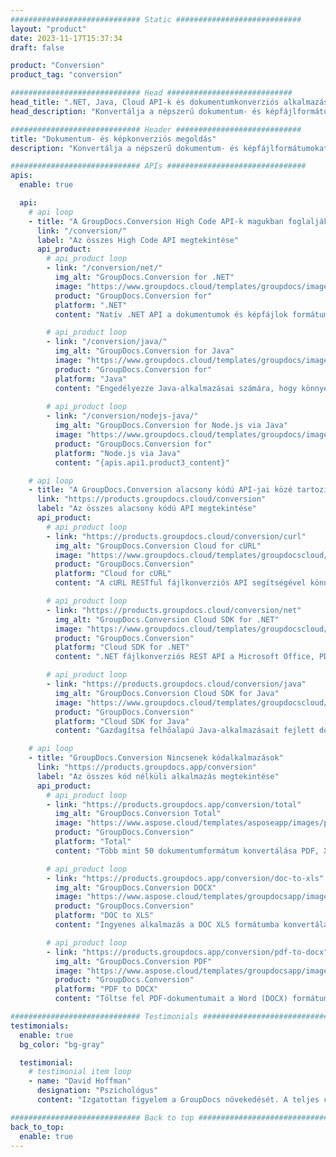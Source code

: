 ```yaml
---
############################# Static ############################
layout: "product"
date: 2023-11-17T15:37:34
draft: false

product: "Conversion"
product_tag: "conversion"

############################# Head ############################
head_title: ".NET, Java, Cloud API-k és dokumentumkonverziós alkalmazások a GroupDocstól"
head_description: "Konvertálja a népszerű dokumentum- és képfájlformátumokat bármilyen platformon alkalmazás- és api-alapú megoldásokkal."

############################# Header ############################
title: "Dokumentum- és képkonverziós megoldás"
description: "Konvertálja a népszerű dokumentum- és képfájlformátumokat bármilyen platformon alkalmazás- és api-alapú megoldásokkal."

############################# APIs ###############################
apis:
  enable: true

  api:
    # api loop
    - title: "A GroupDocs.Conversion High Code API-k magukban foglalják"
      link: "/conversion/"
      label: "Az összes High Code API megtekintése"
      api_product:
        # api_product loop
        - link: "/conversion/net/"
          img_alt: "GroupDocs.Conversion for .NET"
          image: "https://www.groupdocs.cloud/templates/groupdocs/images/product-logos/groupdocs-conversion-net.png"
          product: "GroupDocs.Conversion for"
          platform: ".NET"
          content: "Natív .NET API a dokumentumok és képfájlok formátumának pontos konvertálásához bármilyen típusú .NET alkalmazásban. Támogatja a kép vízjelek hozzáadását az átalakítás során."

        # api_product loop
        - link: "/conversion/java/"
          img_alt: "GroupDocs.Conversion for Java"
          image: "https://www.groupdocs.cloud/templates/groupdocs/images/product-logos/groupdocs-conversion-java.png"
          product: "GroupDocs.Conversion for"
          platform: "Java"
          content: "Engedélyezze Java-alkalmazásai számára, hogy könnyedén konvertáljanak az iparági szabványos dokumentumformátumok között, beleértve a Microsoft Office-t, a PDF-t, a HTML-t, a képeket és sok mást."
          
        # api_product loop
        - link: "/conversion/nodejs-java/"
          img_alt: "GroupDocs.Conversion for Node.js via Java"
          image: "https://www.groupdocs.cloud/templates/groupdocs/images/product-logos/groupdocs-conversion-nodejs-java.png"
          product: "GroupDocs.Conversion for"
          platform: "Node.js via Java"
          content: "{apis.api1.product3_content}"

    # api loop
    - title: "A GroupDocs.Conversion alacsony kódú API-jai közé tartozik"
      link: "https://products.groupdocs.cloud/conversion"
      label: "Az összes alacsony kódú API megtekintése"
      api_product:
        # api_product loop
        - link: "https://products.groupdocs.cloud/conversion/curl"
          img_alt: "GroupDocs.Conversion Cloud for cURL"
          image: "https://www.groupdocs.cloud/templates/groupdocscloud/images/sdk/272x272/groupdocs_conversion-for-curl.png"
          product: "GroupDocs.Conversion"
          platform: "Cloud for cURL"
          content: "A cURL RESTful fájlkonverziós API segítségével könnyedén konvertálhatja alkalmazásaiban a Microsoft Office, PDF, E-mail, Project, HTML és más gyakori fájlformátumokat."

        # api_product loop
        - link: "https://products.groupdocs.cloud/conversion/net"
          img_alt: "GroupDocs.Conversion Cloud SDK for .NET"
          image: "https://www.groupdocs.cloud/templates/groupdocscloud/images/sdk/272x272/groupdocs_conversion-for-net.png"
          product: "GroupDocs.Conversion"
          platform: "Cloud SDK for .NET"
          content: ".NET fájlkonverziós REST API a Microsoft Office, PDF, e-mail, projekt, HTML és más gyakori fájlformátumok könnyű konvertálásához bármely platformon a Cloud SDK használatával."

        # api_product loop
        - link: "https://products.groupdocs.cloud/conversion/java"
          img_alt: "GroupDocs.Conversion Cloud SDK for Java"
          image: "https://www.groupdocs.cloud/templates/groupdocscloud/images/sdk/272x272/groupdocs_conversion-for-java.png"
          product: "GroupDocs.Conversion"
          platform: "Cloud SDK for Java"
          content: "Gazdagítsa felhőalapú Java-alkalmazásait fejlett dokumentumkonverziós funkciókkal bármely olyan platformon, amely képes REST API-k hívására."

    # api loop
    - title: "GroupDocs.Conversion Nincsenek kódalkalmazások"
      link: "https://products.groupdocs.app/conversion"
      label: "Az összes kód nélküli alkalmazás megtekintése"
      api_product:
        # api_product loop
        - link: "https://products.groupdocs.app/conversion/total"
          img_alt: "GroupDocs.Conversion Total"
          image: "https://www.aspose.cloud/templates/asposeapp/images/products/logo/aspose_conversion-app.png"
          product: "GroupDocs.Conversion"
          platform: "Total"
          content: "Több mint 50 dokumentumformátum konvertálása PDF, XLSX, DOCX, XPS, HTML és sok más formátumba."

        # api_product loop
        - link: "https://products.groupdocs.app/conversion/doc-to-xls"
          img_alt: "GroupDocs.Conversion DOCX"
          image: "https://www.aspose.cloud/templates/groupdocsapp/images/products/logo/groupdocs_words-app.png"
          product: "GroupDocs.Conversion"
          platform: "DOC to XLS"
          content: "Ingyenes alkalmazás a DOC XLS formátumba konvertálására bármely webböngészőből."

        # api_product loop
        - link: "https://products.groupdocs.app/conversion/pdf-to-docx"
          img_alt: "GroupDocs.Conversion PDF"
          image: "https://www.aspose.cloud/templates/groupdocsapp/images/products/logo/groupdocs_pdf-app.png"
          product: "GroupDocs.Conversion"
          platform: "PDF to DOCX"
          content: "Töltse fel PDF-dokumentumait a Word (DOCX) formátumba való zökkenőmentes konvertáláshoz."

############################# Testimonials ###############################
testimonials:
  enable: true
  bg_color: "bg-gray"

  testimonial:
    # testimonial item loop
    - name: "David Hoffman"
      designation: "Pszichológus"
      content: "Izgatottan figyelem a GroupDocs növekedését. A teljes csapat készséges készsége nagy segítségemre volt, ha valakivel beszélek a GroupDocsnál, garantálhatom, hogy valaki figyel, és megcsinálja a dolgokat."

############################# Back to top ###############################
back_to_top:
  enable: true
---
```

